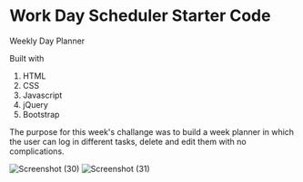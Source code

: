 # Work Day Scheduler Starter Code
Weekly Day Planner

Built with 
  
  1) HTML
  2) CSS
  3) Javascript
  4) jQuery
  5) Bootstrap

The purpose for this week's challange was to build a week planner in which the user can log in different tasks, delete and edit them with no complications. 


![Screenshot (30)](https://user-images.githubusercontent.com/74684215/104140330-9c645700-5376-11eb-83f7-eb71ab3fda7c.png)
![Screenshot (31)](https://user-images.githubusercontent.com/74684215/104140331-9c645700-5376-11eb-9371-3395c8f30ee1.png)

